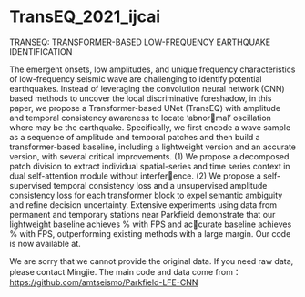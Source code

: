 # TransEQ_2021_ijcai

TRANSEQ: TRANSFORMER-BASED LOW-FREQUENCY EARTHQUAKE IDENTIFICATION

The emergent onsets, low amplitudes, and unique frequency characteristics of low-frequency seismic wave are challenging to identify potential earthquakes. Instead of leveraging the convolution neural network (CNN) based methods to uncover the local discriminative foreshadow, in this paper, we propose a Transformer-based UNet (TransEQ) with amplitude and temporal consistency awareness to locate ‘abnormal’ oscillation where may be the earthquake. Specifically, we first encode a wave sample as a sequence of amplitude and temporal patches and then build a transformer-based baseline, including a lightweight version and an accurate version, with several critical improvements. (1) We propose a decomposed patch division to extract individual spatial-series and time series context in dual self-attention module without interference. (2) We propose a self-supervised temporal consistency loss and a unsupervised amplitude consistency loss for each transformer block to expel semantic ambiguity and refine decision uncertainty. Extensive experiments using data from permanent and temporary stations near Parkfield demonstrate that our lightweight baseline achieves % with FPS and accurate baseline achieves % with FPS, outperforming existing methods with a large margin. Our code is now available at.


We are sorry that we cannot provide the original data. If you need raw data, please contact Mingjie.
The main code and data come from：
https://github.com/amtseismo/Parkfield-LFE-CNN
